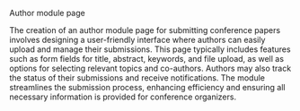 Author module page 

The creation of an author module page for submitting conference papers involves designing a user-friendly interface where authors can easily upload and manage their submissions. This page typically includes features such as form fields for title, abstract, keywords, and file upload, as well as options for selecting relevant topics and co-authors. Authors may also track the status of their submissions and receive notifications. The module streamlines the submission process, enhancing efficiency and ensuring all necessary information is provided for conference organizers.
